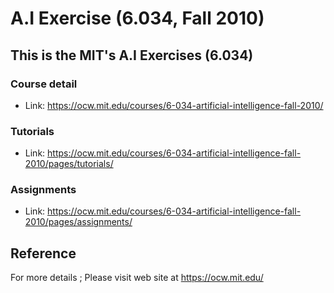 # A.I Exercise (6.034, Fall 2010)

## This is the MIT's A.I Exercises (6.034)


### Course detail
+ Link: https://ocw.mit.edu/courses/6-034-artificial-intelligence-fall-2010/

### Tutorials
+ Link: https://ocw.mit.edu/courses/6-034-artificial-intelligence-fall-2010/pages/tutorials/

### Assignments
+ Link: https://ocw.mit.edu/courses/6-034-artificial-intelligence-fall-2010/pages/assignments/

## Reference
For more details ; Please visit web site at https://ocw.mit.edu/
